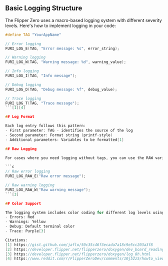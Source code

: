 ## Basic Logging Structure

The Flipper Zero uses a macro-based logging system with different severity levels. Here's how to implement logging in your code:

```c
#define TAG "YourAppName"

// Error logging
FURI_LOG_E(TAG, "Error message: %s", error_string);

// Warning logging
FURI_LOG_W(TAG, "Warning message: %d", warning_value);

// Info logging
FURI_LOG_I(TAG, "Info message");

// Debug logging
FURI_LOG_D(TAG, "Debug message: %f", debug_value);

// Trace logging
FURI_LOG_T(TAG, "Trace message");
```[1][4]

## Log Format

Each log entry follows this pattern:
- First parameter: TAG - identifies the source of the log
- Second parameter: Format string (printf-style)
- Additional parameters: Variables to be formatted[1]

## Raw Logging

For cases where you need logging without tags, you can use the RAW variants:

```c
// Raw error logging
FURI_LOG_RAW_E("Raw error message");

// Raw warning logging
FURI_LOG_RAW_W("Raw warning message");
```[3]

## Color Support

The logging system includes color coding for different log levels using ANSI escape codes:
- Errors: Red
- Warnings: Yellow
- Debug: Default terminal color
- Trace: Purple[3]

Citations:
[1] https://gist.github.com/jaflo/50c35c46f3ecada7a18c9e5cc203a3f8
[2] https://developer.flipper.net/flipperzero/doxygen/dev_board_reading_logs.html
[3] https://developer.flipper.net/flipperzero/doxygen/log_8h.html
[4] https://www.reddit.com/r/FlipperZeroDev/comments/10j52z5/howto_view_and_debug_your_application_through/